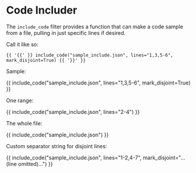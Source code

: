 # Code Includer

The `include_code` filter provides a function that can make a code sample from a file, pulling in just specific lines if desired.

Call it like so:

```
{{ '{{' }} include_code("sample_include.json", lines="1,3,5-6", mark_disjoint=True) {{ '}}' }}
```

Sample:

{{ include_code("sample_include.json", lines="1,3,5-6", mark_disjoint=True) }}

One range:

{{ include_code("sample_include.json", lines="2-4") }}

The whole file:

{{ include_code("sample_include.json") }}

Custom separator string for disjoint lines:

{{ include_code("sample_include.json", lines="1-2,4-7", mark_disjoint="... (line omitted)...") }}
